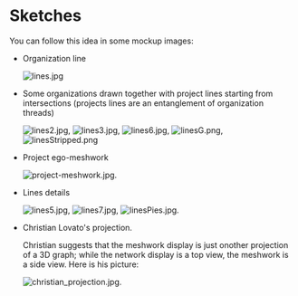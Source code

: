 # Sketches

You can follow this idea in some mockup images:

* Organization line 

  ![lines.jpg](images/lines.jpg)
  
* Some organizations drawn together with project lines starting from intersections (projects lines are an entanglement of organization threads)  
  
  ![lines2.jpg](images/lines2.jpg), ![lines3.jpg](images/lines3.jpg), ![lines6.jpg](images/lines6.jpg), ![linesG.png](images/linesG.png), ![linesStripped.png](images/linesStripped.png)

* Project ego-meshwork
  
  ![project-meshwork.jpg](images/project-meshwork.jpg).

* Lines details
  
  ![lines5.jpg](images/lines5.jpg), ![lines7.jpg](images/lines7.jpg), ![linesPies.jpg](images/linesPies.jpg).


* Christian Lovato's projection. 

  Christian suggests that the meshwork display is just onother projection of a 3D graph; while the network display is a top view, the meshwork is a side view. Here is his picture:
  
  ![christian_projection.jpg](images/christian_projection.jpg).
  
